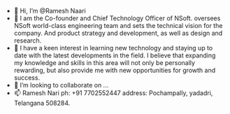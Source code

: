 - 👋 Hi, I’m @Ramesh Naari
- 👀 I am the Co-founder and Chief Technology Officer of NSoft. oversees NSoft world-class engineering team and sets the technical vision for the company. And product strategy and development, as well as design and research.
- 🌱 I have a keen interest in learning new technology and staying up to date with the latest developments in the field. I believe that expanding my knowledge and skills in this area will not only be personally rewarding, but also provide me with new opportunities for growth and success.
- 💞️ I’m looking to collaborate on ...
- 📫 Ramesh Nari ph: +91 7702552447 address: Pochampally, yadadri, Telangana 508284.

<!---
Rameshnaari/Rameshnaari is a ✨ special ✨ repository because its `README.md` (this file) appears on your GitHub profile.
You can click the Preview link to take a look at your changes.
--->
